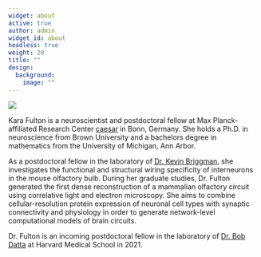 ```yaml
---
widget: about
active: true
author: admin
widget_id: about
headless: true
weight: 20
title: ""
design:
  background:
    image: ""
---
```

![](/static/media/dsc00624.jpg)

Kara Fulton is a neuroscientist and postdoctoral fellow at Max Planck-affiliated Research Center [caesar](caesar.de) in Bonn, Germany. She holds a Ph.D. in neuroscience from Brown University and a bachelors degree in mathematics from the University of Michigan, Ann Arbor. 

As a postdoctoral fellow in the laboratory of [Dr. Kevin Briggman](https://www.caesar.de/en/research/groups/computational-neuroethology/research-focus.html), she investigates the functional and structural wiring specificity of interneurons in the mouse olfactory bulb. During her graduate studies, Dr. Fulton generated the first dense reconstruction of a mammalian olfactory circuit using correlative light and electron microscopy. She aims to combine cellular-resolution protein expression of neuronal cell types with synaptic connectivity and physiology in order to generate network-level computational models of brain circuits.

Dr. Fulton is an incoming postdoctoral fellow in the laboratory of [Dr. Bob Datta](datta.hms.harvard.edu) at Harvard Medical School in 2021.